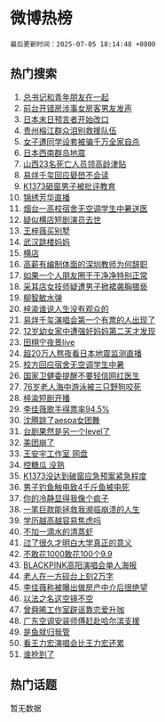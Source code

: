 # 微博热榜

`最后更新时间：2025-07-05 18:14:48 +0800`

## 热门搜索

1. [总书记和青年朋友在一起](https://m.weibo.cn/search?containerid=100103type%3D1%26t%3D10%26q%3D%23%E6%80%BB%E4%B9%A6%E8%AE%B0%E5%92%8C%E9%9D%92%E5%B9%B4%E6%9C%8B%E5%8F%8B%E5%9C%A8%E4%B8%80%E8%B5%B7%23&stream_entry_id=51&isnewpage=1&extparam=seat%3D1%26dgr%3D0%26cate%3D10103%26c_type%3D51%26pos%3D0%26filter_type%3Drealtimehot%26q%3D%2523%25E6%2580%25BB%25E4%25B9%25A6%25E8%25AE%25B0%25E5%2592%258C%25E9%259D%2592%25E5%25B9%25B4%25E6%259C%258B%25E5%258F%258B%25E5%259C%25A8%25E4%25B8%2580%25E8%25B5%25B7%2523%26stream_entry_id%3D51%26display_time%3D1751710487%26pre_seqid%3D17517104872930055012)
1. [前台开错房涉事女房客男友发声](https://m.weibo.cn/search?containerid=100103type%3D1%26t%3D10%26q%3D%23%E5%89%8D%E5%8F%B0%E5%BC%80%E9%94%99%E6%88%BF%E6%B6%89%E4%BA%8B%E5%A5%B3%E6%88%BF%E5%AE%A2%E7%94%B7%E5%8F%8B%E5%8F%91%E5%A3%B0%23&stream_entry_id=31&isnewpage=1&extparam=seat%3D1%26band_rank%3D1%26lcate%3D5001%26pos%3D0%26filter_type%3Drealtimehot%26c_type%3D31%26dgr%3D0%26cate%3D5001%26flag%3D2%26stream_entry_id%3D31%26realpos%3D1%26q%3D%2523%25E5%2589%258D%25E5%258F%25B0%25E5%25BC%2580%25E9%2594%2599%25E6%2588%25BF%25E6%25B6%2589%25E4%25BA%258B%25E5%25A5%25B3%25E6%2588%25BF%25E5%25AE%25A2%25E7%2594%25B7%25E5%258F%258B%25E5%258F%2591%25E5%25A3%25B0%2523%26display_time%3D1751710487%26pre_seqid%3D17517104872930055012)
1. [日本末日预言者开始改口](https://m.weibo.cn/search?containerid=100103type%3D1%26t%3D10%26q%3D%23%E6%97%A5%E6%9C%AC%E6%9C%AB%E6%97%A5%E9%A2%84%E8%A8%80%E8%80%85%E5%BC%80%E5%A7%8B%E6%94%B9%E5%8F%A3%23&stream_entry_id=31&isnewpage=1&extparam=seat%3D1%26band_rank%3D2%26lcate%3D5001%26pos%3D1%26filter_type%3Drealtimehot%26c_type%3D31%26dgr%3D0%26cate%3D5001%26flag%3D2%26stream_entry_id%3D31%26realpos%3D2%26q%3D%2523%25E6%2597%25A5%25E6%259C%25AC%25E6%259C%25AB%25E6%2597%25A5%25E9%25A2%2584%25E8%25A8%2580%25E8%2580%2585%25E5%25BC%2580%25E5%25A7%258B%25E6%2594%25B9%25E5%258F%25A3%2523%26display_time%3D1751710487%26pre_seqid%3D17517104872930055012)
1. [贵州榕江群众泪别救援队伍](https://m.weibo.cn/search?containerid=100103type%3D1%26t%3D10%26q%3D%23%E8%B4%B5%E5%B7%9E%E6%A6%95%E6%B1%9F%E7%BE%A4%E4%BC%97%E6%B3%AA%E5%88%AB%E6%95%91%E6%8F%B4%E9%98%9F%E4%BC%8D%23&stream_entry_id=31&isnewpage=1&extparam=seat%3D1%26band_rank%3D3%26lcate%3D5001%26pos%3D2%26filter_type%3Drealtimehot%26c_type%3D31%26dgr%3D0%26cate%3D5001%26flag%3D1%26stream_entry_id%3D31%26realpos%3D3%26q%3D%2523%25E8%25B4%25B5%25E5%25B7%259E%25E6%25A6%2595%25E6%25B1%259F%25E7%25BE%25A4%25E4%25BC%2597%25E6%25B3%25AA%25E5%2588%25AB%25E6%2595%2591%25E6%258F%25B4%25E9%2598%259F%25E4%25BC%258D%2523%26display_time%3D1751710487%26pre_seqid%3D17517104872930055012)
1. [女子遭同学设套被骗千万全家自杀](https://m.weibo.cn/search?containerid=100103type%3D1%26t%3D10%26q%3D%23%E5%A5%B3%E5%AD%90%E9%81%AD%E5%90%8C%E5%AD%A6%E8%AE%BE%E5%A5%97%E8%A2%AB%E9%AA%97%E5%8D%83%E4%B8%87%E5%85%A8%E5%AE%B6%E8%87%AA%E6%9D%80%23&stream_entry_id=31&isnewpage=1&extparam=seat%3D1%26band_rank%3D4%26lcate%3D5001%26pos%3D3%26filter_type%3Drealtimehot%26c_type%3D31%26dgr%3D0%26cate%3D5001%26flag%3D1%26stream_entry_id%3D31%26realpos%3D4%26q%3D%2523%25E5%25A5%25B3%25E5%25AD%2590%25E9%2581%25AD%25E5%2590%258C%25E5%25AD%25A6%25E8%25AE%25BE%25E5%25A5%2597%25E8%25A2%25AB%25E9%25AA%2597%25E5%258D%2583%25E4%25B8%2587%25E5%2585%25A8%25E5%25AE%25B6%25E8%2587%25AA%25E6%259D%2580%2523%26display_time%3D1751710487%26pre_seqid%3D17517104872930055012)
1. [日本西南群岛地震](https://m.weibo.cn/search?containerid=100103type%3D1%26t%3D10%26q%3D%23%E6%97%A5%E6%9C%AC%E8%A5%BF%E5%8D%97%E7%BE%A4%E5%B2%9B%E5%9C%B0%E9%9C%87%23&stream_entry_id=31&isnewpage=1&extparam=seat%3D1%26band_rank%3D5%26lcate%3D5001%26pos%3D4%26filter_type%3Drealtimehot%26c_type%3D31%26dgr%3D0%26cate%3D5001%26flag%3D1%26stream_entry_id%3D31%26realpos%3D5%26q%3D%2523%25E6%2597%25A5%25E6%259C%25AC%25E8%25A5%25BF%25E5%258D%2597%25E7%25BE%25A4%25E5%25B2%259B%25E5%259C%25B0%25E9%259C%2587%2523%26display_time%3D1751710487%26pre_seqid%3D17517104872930055012)
1. [山西23名死亡人员领高龄津贴](https://m.weibo.cn/search?containerid=100103type%3D1%26t%3D10%26q%3D%23%E5%B1%B1%E8%A5%BF23%E5%90%8D%E6%AD%BB%E4%BA%A1%E4%BA%BA%E5%91%98%E9%A2%86%E9%AB%98%E9%BE%84%E6%B4%A5%E8%B4%B4%23&stream_entry_id=31&isnewpage=1&extparam=seat%3D1%26band_rank%3D6%26lcate%3D5001%26pos%3D5%26filter_type%3Drealtimehot%26c_type%3D31%26dgr%3D0%26cate%3D5001%26flag%3D1%26stream_entry_id%3D31%26realpos%3D6%26q%3D%2523%25E5%25B1%25B1%25E8%25A5%25BF23%25E5%2590%258D%25E6%25AD%25BB%25E4%25BA%25A1%25E4%25BA%25BA%25E5%2591%2598%25E9%25A2%2586%25E9%25AB%2598%25E9%25BE%2584%25E6%25B4%25A5%25E8%25B4%25B4%2523%26display_time%3D1751710487%26pre_seqid%3D17517104872930055012)
1. [易烊千玺回应礐嶨不会读](https://m.weibo.cn/search?containerid=100103type%3D1%26t%3D10%26q%3D%23%E6%98%93%E7%83%8A%E5%8D%83%E7%8E%BA%E5%9B%9E%E5%BA%94%E7%A4%90%E5%B6%A8%E4%B8%8D%E4%BC%9A%E8%AF%BB%23&stream_entry_id=31&isnewpage=1&extparam=seat%3D1%26band_rank%3D7%26lcate%3D5001%26pos%3D6%26filter_type%3Drealtimehot%26c_type%3D31%26dgr%3D0%26cate%3D5001%26flag%3D16%26stream_entry_id%3D31%26realpos%3D7%26q%3D%2523%25E6%2598%2593%25E7%2583%258A%25E5%258D%2583%25E7%258E%25BA%25E5%259B%259E%25E5%25BA%2594%25E7%25A4%2590%25E5%25B6%25A8%25E4%25B8%258D%25E4%25BC%259A%25E8%25AF%25BB%2523%26display_time%3D1751710487%26pre_seqid%3D17517104872930055012)
1. [K1373砸窗男子被批评教育](https://m.weibo.cn/search?containerid=100103type%3D1%26t%3D10%26q%3D%23K1373%E7%A0%B8%E7%AA%97%E7%94%B7%E5%AD%90%E8%A2%AB%E6%89%B9%E8%AF%84%E6%95%99%E8%82%B2%23&stream_entry_id=31&isnewpage=1&extparam=seat%3D1%26band_rank%3D8%26lcate%3D5001%26pos%3D7%26filter_type%3Drealtimehot%26c_type%3D31%26dgr%3D0%26cate%3D5001%26flag%3D0%26stream_entry_id%3D31%26realpos%3D8%26q%3D%2523K1373%25E7%25A0%25B8%25E7%25AA%2597%25E7%2594%25B7%25E5%25AD%2590%25E8%25A2%25AB%25E6%2589%25B9%25E8%25AF%2584%25E6%2595%2599%25E8%2582%25B2%2523%26display_time%3D1751710487%26pre_seqid%3D17517104872930055012)
1. [锦绣芳华直播](https://m.weibo.cn/search?containerid=100103type%3D1%26t%3D10%26q%3D%E9%94%A6%E7%BB%A3%E8%8A%B3%E5%8D%8E%E7%9B%B4%E6%92%AD&stream_entry_id=31&isnewpage=1&extparam=seat%3D1%26band_rank%3D9%26lcate%3D5001%26pos%3D8%26filter_type%3Drealtimehot%26c_type%3D31%26dgr%3D0%26cate%3D5001%26flag%3D1%26stream_entry_id%3D31%26realpos%3D9%26q%3D%25E9%2594%25A6%25E7%25BB%25A3%25E8%258A%25B3%25E5%258D%258E%25E7%259B%25B4%25E6%2592%25AD%26display_time%3D1751710487%26pre_seqid%3D17517104872930055012)
1. [烟台一高校宿舍无空调学生中暑送医](https://m.weibo.cn/search?containerid=100103type%3D1%26t%3D10%26q%3D%23%E7%83%9F%E5%8F%B0%E4%B8%80%E9%AB%98%E6%A0%A1%E5%AE%BF%E8%88%8D%E6%97%A0%E7%A9%BA%E8%B0%83%E5%AD%A6%E7%94%9F%E4%B8%AD%E6%9A%91%E9%80%81%E5%8C%BB%23&stream_entry_id=31&isnewpage=1&extparam=seat%3D1%26band_rank%3D10%26lcate%3D5001%26pos%3D9%26filter_type%3Drealtimehot%26c_type%3D31%26dgr%3D0%26cate%3D5001%26flag%3D1%26stream_entry_id%3D31%26realpos%3D10%26q%3D%2523%25E7%2583%259F%25E5%258F%25B0%25E4%25B8%2580%25E9%25AB%2598%25E6%25A0%25A1%25E5%25AE%25BF%25E8%2588%258D%25E6%2597%25A0%25E7%25A9%25BA%25E8%25B0%2583%25E5%25AD%25A6%25E7%2594%259F%25E4%25B8%25AD%25E6%259A%2591%25E9%2580%2581%25E5%258C%25BB%2523%26display_time%3D1751710487%26pre_seqid%3D17517104872930055012)
1. [疑似横店短剧演员去世](https://m.weibo.cn/search?containerid=100103type%3D1%26t%3D10%26q%3D%23%E7%96%91%E4%BC%BC%E6%A8%AA%E5%BA%97%E7%9F%AD%E5%89%A7%E6%BC%94%E5%91%98%E5%8E%BB%E4%B8%96%23&stream_entry_id=31&isnewpage=1&extparam=seat%3D1%26band_rank%3D11%26lcate%3D5001%26pos%3D10%26filter_type%3Drealtimehot%26c_type%3D31%26dgr%3D0%26cate%3D5001%26flag%3D1%26stream_entry_id%3D31%26realpos%3D11%26q%3D%2523%25E7%2596%2591%25E4%25BC%25BC%25E6%25A8%25AA%25E5%25BA%2597%25E7%259F%25AD%25E5%2589%25A7%25E6%25BC%2594%25E5%2591%2598%25E5%258E%25BB%25E4%25B8%2596%2523%26display_time%3D1751710487%26pre_seqid%3D17517104872930055012)
1. [王梓薇买别墅](https://m.weibo.cn/search?containerid=100103type%3D1%26t%3D10%26q%3D%E7%8E%8B%E6%A2%93%E8%96%87%E4%B9%B0%E5%88%AB%E5%A2%85&stream_entry_id=31&isnewpage=1&extparam=seat%3D1%26band_rank%3D12%26lcate%3D5001%26pos%3D11%26filter_type%3Drealtimehot%26c_type%3D31%26dgr%3D0%26cate%3D5001%26flag%3D2%26stream_entry_id%3D31%26realpos%3D12%26q%3D%25E7%258E%258B%25E6%25A2%2593%25E8%2596%2587%25E4%25B9%25B0%25E5%2588%25AB%25E5%25A2%2585%26display_time%3D1751710487%26pre_seqid%3D17517104872930055012)
1. [武汉跳楼妈妈](https://m.weibo.cn/search?containerid=100103type%3D1%26t%3D10%26q%3D%E6%AD%A6%E6%B1%89%E8%B7%B3%E6%A5%BC%E5%A6%88%E5%A6%88&stream_entry_id=31&isnewpage=1&extparam=seat%3D1%26band_rank%3D13%26lcate%3D5001%26pos%3D12%26filter_type%3Drealtimehot%26c_type%3D31%26dgr%3D0%26cate%3D5001%26flag%3D2%26stream_entry_id%3D31%26realpos%3D13%26q%3D%25E6%25AD%25A6%25E6%25B1%2589%25E8%25B7%25B3%25E6%25A5%25BC%25E5%25A6%2588%25E5%25A6%2588%26display_time%3D1751710487%26pre_seqid%3D17517104872930055012)
1. [横店](https://m.weibo.cn/search?containerid=100103type%3D1%26t%3D10%26q%3D%E6%A8%AA%E5%BA%97&stream_entry_id=31&isnewpage=1&extparam=seat%3D1%26band_rank%3D14%26lcate%3D5001%26pos%3D13%26filter_type%3Drealtimehot%26c_type%3D31%26dgr%3D0%26cate%3D5001%26flag%3D1%26stream_entry_id%3D31%26realpos%3D14%26q%3D%25E6%25A8%25AA%25E5%25BA%2597%26display_time%3D1751710487%26pre_seqid%3D17517104872930055012)
1. [高薪有编制体面的深圳教师为何辞职](https://m.weibo.cn/search?containerid=100103type%3D1%26t%3D10%26q%3D%23%E9%AB%98%E8%96%AA%E6%9C%89%E7%BC%96%E5%88%B6%E4%BD%93%E9%9D%A2%E7%9A%84%E6%B7%B1%E5%9C%B3%E6%95%99%E5%B8%88%E4%B8%BA%E4%BD%95%E8%BE%9E%E8%81%8C%23&stream_entry_id=31&isnewpage=1&extparam=seat%3D1%26band_rank%3D15%26lcate%3D5001%26pos%3D14%26filter_type%3Drealtimehot%26c_type%3D31%26dgr%3D0%26cate%3D5001%26flag%3D0%26stream_entry_id%3D31%26realpos%3D15%26q%3D%2523%25E9%25AB%2598%25E8%2596%25AA%25E6%259C%2589%25E7%25BC%2596%25E5%2588%25B6%25E4%25BD%2593%25E9%259D%25A2%25E7%259A%2584%25E6%25B7%25B1%25E5%259C%25B3%25E6%2595%2599%25E5%25B8%2588%25E4%25B8%25BA%25E4%25BD%2595%25E8%25BE%259E%25E8%2581%258C%2523%26display_time%3D1751710487%26pre_seqid%3D17517104872930055012)
1. [如果一个人朋友圈干干净净特别正常](https://m.weibo.cn/search?containerid=100103type%3D1%26t%3D10%26q%3D%E5%A6%82%E6%9E%9C%E4%B8%80%E4%B8%AA%E4%BA%BA%E6%9C%8B%E5%8F%8B%E5%9C%88%E5%B9%B2%E5%B9%B2%E5%87%80%E5%87%80%E7%89%B9%E5%88%AB%E6%AD%A3%E5%B8%B8&stream_entry_id=31&isnewpage=1&extparam=seat%3D1%26band_rank%3D16%26lcate%3D5001%26pos%3D15%26filter_type%3Drealtimehot%26c_type%3D31%26dgr%3D0%26cate%3D5001%26flag%3D1%26stream_entry_id%3D31%26realpos%3D16%26q%3D%25E5%25A6%2582%25E6%259E%259C%25E4%25B8%2580%25E4%25B8%25AA%25E4%25BA%25BA%25E6%259C%258B%25E5%258F%258B%25E5%259C%2588%25E5%25B9%25B2%25E5%25B9%25B2%25E5%2587%2580%25E5%2587%2580%25E7%2589%25B9%25E5%2588%25AB%25E6%25AD%25A3%25E5%25B8%25B8%26display_time%3D1751710487%26pre_seqid%3D17517104872930055012)
1. [采耳店女技师疑遭男子掀裙袭胸猥亵](https://m.weibo.cn/search?containerid=100103type%3D1%26t%3D10%26q%3D%23%E9%87%87%E8%80%B3%E5%BA%97%E5%A5%B3%E6%8A%80%E5%B8%88%E7%96%91%E9%81%AD%E7%94%B7%E5%AD%90%E6%8E%80%E8%A3%99%E8%A2%AD%E8%83%B8%E7%8C%A5%E4%BA%B5%23&stream_entry_id=31&isnewpage=1&extparam=seat%3D1%26band_rank%3D17%26lcate%3D5001%26pos%3D16%26filter_type%3Drealtimehot%26c_type%3D31%26dgr%3D0%26cate%3D5001%26flag%3D1%26stream_entry_id%3D31%26realpos%3D17%26q%3D%2523%25E9%2587%2587%25E8%2580%25B3%25E5%25BA%2597%25E5%25A5%25B3%25E6%258A%2580%25E5%25B8%2588%25E7%2596%2591%25E9%2581%25AD%25E7%2594%25B7%25E5%25AD%2590%25E6%258E%2580%25E8%25A3%2599%25E8%25A2%25AD%25E8%2583%25B8%25E7%258C%25A5%25E4%25BA%25B5%2523%26display_time%3D1751710487%26pre_seqid%3D17517104872930055012)
1. [柳智敏水弹](https://m.weibo.cn/search?containerid=100103type%3D1%26t%3D10%26q%3D%E6%9F%B3%E6%99%BA%E6%95%8F%E6%B0%B4%E5%BC%B9&stream_entry_id=31&isnewpage=1&extparam=seat%3D1%26band_rank%3D18%26lcate%3D5001%26pos%3D17%26filter_type%3Drealtimehot%26c_type%3D31%26dgr%3D0%26cate%3D5001%26flag%3D1%26stream_entry_id%3D31%26realpos%3D18%26q%3D%25E6%259F%25B3%25E6%2599%25BA%25E6%2595%258F%25E6%25B0%25B4%25E5%25BC%25B9%26display_time%3D1751710487%26pre_seqid%3D17517104872930055012)
1. [梓渝谁说人生没有观众的](https://m.weibo.cn/search?containerid=100103type%3D1%26t%3D10%26q%3D%E6%A2%93%E6%B8%9D%E8%B0%81%E8%AF%B4%E4%BA%BA%E7%94%9F%E6%B2%A1%E6%9C%89%E8%A7%82%E4%BC%97%E7%9A%84&stream_entry_id=31&isnewpage=1&extparam=seat%3D1%26band_rank%3D19%26lcate%3D5001%26pos%3D18%26filter_type%3Drealtimehot%26c_type%3D31%26dgr%3D0%26cate%3D5001%26flag%3D0%26stream_entry_id%3D31%26realpos%3D19%26q%3D%25E6%25A2%2593%25E6%25B8%259D%25E8%25B0%2581%25E8%25AF%25B4%25E4%25BA%25BA%25E7%2594%259F%25E6%25B2%25A1%25E6%259C%2589%25E8%25A7%2582%25E4%25BC%2597%25E7%259A%2584%26display_time%3D1751710487%26pre_seqid%3D17517104872930055012)
1. [易烊千玺演唱会第一个有票的人出现了](https://m.weibo.cn/search?containerid=100103type%3D1%26t%3D10%26q%3D%23%E6%98%93%E7%83%8A%E5%8D%83%E7%8E%BA%E6%BC%94%E5%94%B1%E4%BC%9A%E7%AC%AC%E4%B8%80%E4%B8%AA%E6%9C%89%E7%A5%A8%E7%9A%84%E4%BA%BA%E5%87%BA%E7%8E%B0%E4%BA%86%23&stream_entry_id=31&isnewpage=1&extparam=seat%3D1%26band_rank%3D20%26lcate%3D5001%26pos%3D19%26filter_type%3Drealtimehot%26c_type%3D31%26dgr%3D0%26cate%3D5001%26flag%3D0%26stream_entry_id%3D31%26realpos%3D20%26q%3D%2523%25E6%2598%2593%25E7%2583%258A%25E5%258D%2583%25E7%258E%25BA%25E6%25BC%2594%25E5%2594%25B1%25E4%25BC%259A%25E7%25AC%25AC%25E4%25B8%2580%25E4%25B8%25AA%25E6%259C%2589%25E7%25A5%25A8%25E7%259A%2584%25E4%25BA%25BA%25E5%2587%25BA%25E7%258E%25B0%25E4%25BA%2586%2523%26display_time%3D1751710487%26pre_seqid%3D17517104872930055012)
1. [12岁幼女家中遭强奸妈妈第二天才发现](https://m.weibo.cn/search?containerid=100103type%3D1%26t%3D10%26q%3D%2312%E5%B2%81%E5%B9%BC%E5%A5%B3%E5%AE%B6%E4%B8%AD%E9%81%AD%E5%BC%BA%E5%A5%B8%E5%A6%88%E5%A6%88%E7%AC%AC%E4%BA%8C%E5%A4%A9%E6%89%8D%E5%8F%91%E7%8E%B0%23&stream_entry_id=31&isnewpage=1&extparam=seat%3D1%26band_rank%3D21%26lcate%3D5001%26pos%3D20%26filter_type%3Drealtimehot%26c_type%3D31%26dgr%3D0%26cate%3D5001%26flag%3D2%26stream_entry_id%3D31%26realpos%3D21%26q%3D%252312%25E5%25B2%2581%25E5%25B9%25BC%25E5%25A5%25B3%25E5%25AE%25B6%25E4%25B8%25AD%25E9%2581%25AD%25E5%25BC%25BA%25E5%25A5%25B8%25E5%25A6%2588%25E5%25A6%2588%25E7%25AC%25AC%25E4%25BA%258C%25E5%25A4%25A9%25E6%2589%258D%25E5%258F%2591%25E7%258E%25B0%2523%26display_time%3D1751710487%26pre_seqid%3D17517104872930055012)
1. [田栩宁夜景live](https://m.weibo.cn/search?containerid=100103type%3D1%26t%3D10%26q%3D%23%E7%94%B0%E6%A0%A9%E5%AE%81%E5%A4%9C%E6%99%AFlive%23&stream_entry_id=31&isnewpage=1&extparam=seat%3D1%26band_rank%3D22%26lcate%3D5001%26pos%3D21%26filter_type%3Drealtimehot%26c_type%3D31%26dgr%3D0%26cate%3D5001%26flag%3D1%26stream_entry_id%3D31%26realpos%3D22%26q%3D%2523%25E7%2594%25B0%25E6%25A0%25A9%25E5%25AE%2581%25E5%25A4%259C%25E6%2599%25AFlive%2523%26display_time%3D1751710487%26pre_seqid%3D17517104872930055012)
1. [超20万人熬夜看日本地震监测直播](https://m.weibo.cn/search?containerid=100103type%3D1%26t%3D10%26q%3D%23%E8%B6%8520%E4%B8%87%E4%BA%BA%E7%86%AC%E5%A4%9C%E7%9C%8B%E6%97%A5%E6%9C%AC%E5%9C%B0%E9%9C%87%E7%9B%91%E6%B5%8B%E7%9B%B4%E6%92%AD%23&stream_entry_id=31&isnewpage=1&extparam=seat%3D1%26band_rank%3D23%26lcate%3D5001%26pos%3D22%26filter_type%3Drealtimehot%26c_type%3D31%26dgr%3D0%26cate%3D5001%26flag%3D0%26stream_entry_id%3D31%26realpos%3D23%26q%3D%2523%25E8%25B6%258520%25E4%25B8%2587%25E4%25BA%25BA%25E7%2586%25AC%25E5%25A4%259C%25E7%259C%258B%25E6%2597%25A5%25E6%259C%25AC%25E5%259C%25B0%25E9%259C%2587%25E7%259B%2591%25E6%25B5%258B%25E7%259B%25B4%25E6%2592%25AD%2523%26display_time%3D1751710487%26pre_seqid%3D17517104872930055012)
1. [校方回应宿舍无空调学生中暑](https://m.weibo.cn/search?containerid=100103type%3D1%26t%3D10%26q%3D%23%E6%A0%A1%E6%96%B9%E5%9B%9E%E5%BA%94%E5%AE%BF%E8%88%8D%E6%97%A0%E7%A9%BA%E8%B0%83%E5%AD%A6%E7%94%9F%E4%B8%AD%E6%9A%91%23&stream_entry_id=31&isnewpage=1&extparam=seat%3D1%26band_rank%3D24%26lcate%3D5001%26pos%3D23%26filter_type%3Drealtimehot%26c_type%3D31%26dgr%3D0%26cate%3D5001%26flag%3D1%26stream_entry_id%3D31%26realpos%3D24%26q%3D%2523%25E6%25A0%25A1%25E6%2596%25B9%25E5%259B%259E%25E5%25BA%2594%25E5%25AE%25BF%25E8%2588%258D%25E6%2597%25A0%25E7%25A9%25BA%25E8%25B0%2583%25E5%25AD%25A6%25E7%2594%259F%25E4%25B8%25AD%25E6%259A%2591%2523%26display_time%3D1751710487%26pre_seqid%3D17517104872930055012)
1. [国家卫健委提醒不要轻信网红医生](https://m.weibo.cn/search?containerid=100103type%3D1%26t%3D10%26q%3D%23%E5%9B%BD%E5%AE%B6%E5%8D%AB%E5%81%A5%E5%A7%94%E6%8F%90%E9%86%92%E4%B8%8D%E8%A6%81%E8%BD%BB%E4%BF%A1%E7%BD%91%E7%BA%A2%E5%8C%BB%E7%94%9F%23&stream_entry_id=31&isnewpage=1&extparam=seat%3D1%26band_rank%3D25%26lcate%3D5001%26pos%3D24%26filter_type%3Drealtimehot%26c_type%3D31%26dgr%3D0%26cate%3D5001%26flag%3D0%26stream_entry_id%3D31%26realpos%3D25%26q%3D%2523%25E5%259B%25BD%25E5%25AE%25B6%25E5%258D%25AB%25E5%2581%25A5%25E5%25A7%2594%25E6%258F%2590%25E9%2586%2592%25E4%25B8%258D%25E8%25A6%2581%25E8%25BD%25BB%25E4%25BF%25A1%25E7%25BD%2591%25E7%25BA%25A2%25E5%258C%25BB%25E7%2594%259F%2523%26display_time%3D1751710487%26pre_seqid%3D17517104872930055012)
1. [76岁老人海中游泳被三只野狗咬死](https://m.weibo.cn/search?containerid=100103type%3D1%26t%3D10%26q%3D%2376%E5%B2%81%E8%80%81%E4%BA%BA%E6%B5%B7%E4%B8%AD%E6%B8%B8%E6%B3%B3%E8%A2%AB%E4%B8%89%E5%8F%AA%E9%87%8E%E7%8B%97%E5%92%AC%E6%AD%BB%23&stream_entry_id=31&isnewpage=1&extparam=seat%3D1%26band_rank%3D26%26lcate%3D5001%26pos%3D25%26filter_type%3Drealtimehot%26c_type%3D31%26dgr%3D0%26cate%3D5001%26flag%3D0%26stream_entry_id%3D31%26realpos%3D26%26q%3D%252376%25E5%25B2%2581%25E8%2580%2581%25E4%25BA%25BA%25E6%25B5%25B7%25E4%25B8%25AD%25E6%25B8%25B8%25E6%25B3%25B3%25E8%25A2%25AB%25E4%25B8%2589%25E5%258F%25AA%25E9%2587%258E%25E7%258B%2597%25E5%2592%25AC%25E6%25AD%25BB%2523%26display_time%3D1751710487%26pre_seqid%3D17517104872930055012)
1. [梓渝短剧开播](https://m.weibo.cn/search?containerid=100103type%3D1%26t%3D10%26q%3D%23%E6%A2%93%E6%B8%9D%E7%9F%AD%E5%89%A7%E5%BC%80%E6%92%AD%23&stream_entry_id=31&isnewpage=1&extparam=seat%3D1%26band_rank%3D27%26lcate%3D5001%26pos%3D26%26filter_type%3Drealtimehot%26c_type%3D31%26dgr%3D0%26cate%3D5001%26flag%3D1%26stream_entry_id%3D31%26realpos%3D27%26q%3D%2523%25E6%25A2%2593%25E6%25B8%259D%25E7%259F%25AD%25E5%2589%25A7%25E5%25BC%2580%25E6%2592%25AD%2523%26display_time%3D1751710487%26pre_seqid%3D17517104872930055012)
1. [李佳薇歌手得票率94.5%](https://m.weibo.cn/search?containerid=100103type%3D1%26t%3D10%26q%3D%23%E6%9D%8E%E4%BD%B3%E8%96%87%E6%AD%8C%E6%89%8B%E5%BE%97%E7%A5%A8%E7%8E%8794.5%25%23&stream_entry_id=31&isnewpage=1&extparam=seat%3D1%26band_rank%3D28%26lcate%3D5001%26pos%3D27%26filter_type%3Drealtimehot%26c_type%3D31%26dgr%3D0%26cate%3D5001%26flag%3D0%26stream_entry_id%3D31%26realpos%3D28%26q%3D%2523%25E6%259D%258E%25E4%25BD%25B3%25E8%2596%2587%25E6%25AD%258C%25E6%2589%258B%25E5%25BE%2597%25E7%25A5%25A8%25E7%258E%258794.5%2525%2523%26display_time%3D1751710487%26pre_seqid%3D17517104872930055012)
1. [沈腾跳了aespa女团舞](https://m.weibo.cn/search?containerid=100103type%3D1%26t%3D10%26q%3D%E6%B2%88%E8%85%BE%E8%B7%B3%E4%BA%86aespa%E5%A5%B3%E5%9B%A2%E8%88%9E&stream_entry_id=31&isnewpage=1&extparam=seat%3D1%26band_rank%3D29%26lcate%3D5001%26pos%3D28%26filter_type%3Drealtimehot%26c_type%3D31%26dgr%3D0%26cate%3D5001%26flag%3D1%26stream_entry_id%3D31%26realpos%3D29%26q%3D%25E6%25B2%2588%25E8%2585%25BE%25E8%25B7%25B3%25E4%25BA%2586aespa%25E5%25A5%25B3%25E5%259B%25A2%25E8%2588%259E%26display_time%3D1751710487%26pre_seqid%3D17517104872930055012)
1. [台剧果然是另一个level了](https://m.weibo.cn/search?containerid=100103type%3D1%26t%3D10%26q%3D%E5%8F%B0%E5%89%A7%E6%9E%9C%E7%84%B6%E6%98%AF%E5%8F%A6%E4%B8%80%E4%B8%AAlevel%E4%BA%86&stream_entry_id=31&isnewpage=1&extparam=seat%3D1%26band_rank%3D30%26lcate%3D5001%26pos%3D29%26filter_type%3Drealtimehot%26c_type%3D31%26dgr%3D0%26cate%3D5001%26flag%3D0%26stream_entry_id%3D31%26realpos%3D30%26q%3D%25E5%258F%25B0%25E5%2589%25A7%25E6%259E%259C%25E7%2584%25B6%25E6%2598%25AF%25E5%258F%25A6%25E4%25B8%2580%25E4%25B8%25AAlevel%25E4%25BA%2586%26display_time%3D1751710487%26pre_seqid%3D17517104872930055012)
1. [美团崩了](https://m.weibo.cn/search?containerid=100103type%3D1%26t%3D10%26q%3D%E7%BE%8E%E5%9B%A2%E5%B4%A9%E4%BA%86&stream_entry_id=31&isnewpage=1&extparam=seat%3D1%26band_rank%3D31%26lcate%3D5001%26pos%3D30%26filter_type%3Drealtimehot%26c_type%3D31%26dgr%3D0%26cate%3D5001%26flag%3D1%26stream_entry_id%3D31%26realpos%3D31%26q%3D%25E7%25BE%258E%25E5%259B%25A2%25E5%25B4%25A9%25E4%25BA%2586%26display_time%3D1751710487%26pre_seqid%3D17517104872930055012)
1. [王安宇工作室 网盘](https://m.weibo.cn/search?containerid=100103type%3D1%26t%3D10%26q%3D%E7%8E%8B%E5%AE%89%E5%AE%87%E5%B7%A5%E4%BD%9C%E5%AE%A4+%E7%BD%91%E7%9B%98&stream_entry_id=31&isnewpage=1&extparam=seat%3D1%26band_rank%3D32%26lcate%3D5001%26pos%3D31%26filter_type%3Drealtimehot%26c_type%3D31%26dgr%3D0%26cate%3D5001%26flag%3D0%26stream_entry_id%3D31%26realpos%3D32%26q%3D%25E7%258E%258B%25E5%25AE%2589%25E5%25AE%2587%25E5%25B7%25A5%25E4%25BD%259C%25E5%25AE%25A4%2520%25E7%25BD%2591%25E7%259B%2598%26display_time%3D1751710487%26pre_seqid%3D17517104872930055012)
1. [控糖瓜 没熟](https://m.weibo.cn/search?containerid=100103type%3D1%26t%3D10%26q%3D%E6%8E%A7%E7%B3%96%E7%93%9C+%E6%B2%A1%E7%86%9F&stream_entry_id=31&isnewpage=1&extparam=seat%3D1%26band_rank%3D33%26lcate%3D5001%26pos%3D32%26filter_type%3Drealtimehot%26c_type%3D31%26dgr%3D0%26cate%3D5001%26flag%3D1%26stream_entry_id%3D31%26realpos%3D33%26q%3D%25E6%258E%25A7%25E7%25B3%2596%25E7%2593%259C%2520%25E6%25B2%25A1%25E7%2586%259F%26display_time%3D1751710487%26pre_seqid%3D17517104872930055012)
1. [K1373没达到破窗应急预案紧急程度](https://m.weibo.cn/search?containerid=100103type%3D1%26t%3D10%26q%3D%23K1373%E6%B2%A1%E8%BE%BE%E5%88%B0%E7%A0%B4%E7%AA%97%E5%BA%94%E6%80%A5%E9%A2%84%E6%A1%88%E7%B4%A7%E6%80%A5%E7%A8%8B%E5%BA%A6%23&stream_entry_id=31&isnewpage=1&extparam=seat%3D1%26band_rank%3D34%26lcate%3D5001%26pos%3D33%26filter_type%3Drealtimehot%26c_type%3D31%26dgr%3D0%26cate%3D5001%26flag%3D0%26stream_entry_id%3D31%26realpos%3D34%26q%3D%2523K1373%25E6%25B2%25A1%25E8%25BE%25BE%25E5%2588%25B0%25E7%25A0%25B4%25E7%25AA%2597%25E5%25BA%2594%25E6%2580%25A5%25E9%25A2%2584%25E6%25A1%2588%25E7%25B4%25A7%25E6%2580%25A5%25E7%25A8%258B%25E5%25BA%25A6%2523%26display_time%3D1751710487%26pre_seqid%3D17517104872930055012)
1. [男子钓鱼触电致4千斤鱼被电死](https://m.weibo.cn/search?containerid=100103type%3D1%26t%3D10%26q%3D%23%E7%94%B7%E5%AD%90%E9%92%93%E9%B1%BC%E8%A7%A6%E7%94%B5%E8%87%B44%E5%8D%83%E6%96%A4%E9%B1%BC%E8%A2%AB%E7%94%B5%E6%AD%BB%23&stream_entry_id=31&isnewpage=1&extparam=seat%3D1%26band_rank%3D35%26lcate%3D5001%26pos%3D34%26filter_type%3Drealtimehot%26c_type%3D31%26dgr%3D0%26cate%3D5001%26flag%3D0%26stream_entry_id%3D31%26realpos%3D35%26q%3D%2523%25E7%2594%25B7%25E5%25AD%2590%25E9%2592%2593%25E9%25B1%25BC%25E8%25A7%25A6%25E7%2594%25B5%25E8%2587%25B44%25E5%258D%2583%25E6%2596%25A4%25E9%25B1%25BC%25E8%25A2%25AB%25E7%2594%25B5%25E6%25AD%25BB%2523%26display_time%3D1751710487%26pre_seqid%3D17517104872930055012)
1. [你的冷静显得我像个疯子](https://m.weibo.cn/search?containerid=100103type%3D1%26t%3D10%26q%3D%E4%BD%A0%E7%9A%84%E5%86%B7%E9%9D%99%E6%98%BE%E5%BE%97%E6%88%91%E5%83%8F%E4%B8%AA%E7%96%AF%E5%AD%90&stream_entry_id=31&isnewpage=1&extparam=seat%3D1%26band_rank%3D36%26lcate%3D5001%26pos%3D35%26filter_type%3Drealtimehot%26c_type%3D31%26dgr%3D0%26cate%3D5001%26flag%3D1%26stream_entry_id%3D31%26realpos%3D36%26q%3D%25E4%25BD%25A0%25E7%259A%2584%25E5%2586%25B7%25E9%259D%2599%25E6%2598%25BE%25E5%25BE%2597%25E6%2588%2591%25E5%2583%258F%25E4%25B8%25AA%25E7%2596%25AF%25E5%25AD%2590%26display_time%3D1751710487%26pre_seqid%3D17517104872930055012)
1. [一笔巨款能拯救我濒临崩溃的人生](https://m.weibo.cn/search?containerid=100103type%3D1%26t%3D10%26q%3D%23%E4%B8%80%E7%AC%94%E5%B7%A8%E6%AC%BE%E8%83%BD%E6%8B%AF%E6%95%91%E6%88%91%E6%BF%92%E4%B8%B4%E5%B4%A9%E6%BA%83%E7%9A%84%E4%BA%BA%E7%94%9F%23&stream_entry_id=31&isnewpage=1&extparam=seat%3D1%26band_rank%3D37%26lcate%3D5001%26pos%3D36%26filter_type%3Drealtimehot%26c_type%3D31%26dgr%3D0%26cate%3D5001%26flag%3D1%26stream_entry_id%3D31%26realpos%3D37%26q%3D%2523%25E4%25B8%2580%25E7%25AC%2594%25E5%25B7%25A8%25E6%25AC%25BE%25E8%2583%25BD%25E6%258B%25AF%25E6%2595%2591%25E6%2588%2591%25E6%25BF%2592%25E4%25B8%25B4%25E5%25B4%25A9%25E6%25BA%2583%25E7%259A%2584%25E4%25BA%25BA%25E7%2594%259F%2523%26display_time%3D1751710487%26pre_seqid%3D17517104872930055012)
1. [学历越高越容易焦虑吗](https://m.weibo.cn/search?containerid=100103type%3D1%26t%3D10%26q%3D%E5%AD%A6%E5%8E%86%E8%B6%8A%E9%AB%98%E8%B6%8A%E5%AE%B9%E6%98%93%E7%84%A6%E8%99%91%E5%90%97&stream_entry_id=31&isnewpage=1&extparam=seat%3D1%26band_rank%3D38%26lcate%3D5001%26pos%3D37%26filter_type%3Drealtimehot%26c_type%3D31%26dgr%3D0%26cate%3D5001%26flag%3D0%26stream_entry_id%3D31%26realpos%3D38%26q%3D%25E5%25AD%25A6%25E5%258E%2586%25E8%25B6%258A%25E9%25AB%2598%25E8%25B6%258A%25E5%25AE%25B9%25E6%2598%2593%25E7%2584%25A6%25E8%2599%2591%25E5%2590%2597%26display_time%3D1751710487%26pre_seqid%3D17517104872930055012)
1. [不加一滴水的清蒸虾](https://m.weibo.cn/search?containerid=100103type%3D1%26t%3D10%26q%3D%E4%B8%8D%E5%8A%A0%E4%B8%80%E6%BB%B4%E6%B0%B4%E7%9A%84%E6%B8%85%E8%92%B8%E8%99%BE&stream_entry_id=31&isnewpage=1&extparam=seat%3D1%26band_rank%3D39%26lcate%3D5001%26pos%3D38%26filter_type%3Drealtimehot%26c_type%3D31%26dgr%3D0%26cate%3D5001%26flag%3D1%26stream_entry_id%3D31%26realpos%3D39%26q%3D%25E4%25B8%258D%25E5%258A%25A0%25E4%25B8%2580%25E6%25BB%25B4%25E6%25B0%25B4%25E7%259A%2584%25E6%25B8%2585%25E8%2592%25B8%25E8%2599%25BE%26display_time%3D1751710487%26pre_seqid%3D17517104872930055012)
1. [过了很久才明白大学真正的意义](https://m.weibo.cn/search?containerid=100103type%3D1%26t%3D10%26q%3D%E8%BF%87%E4%BA%86%E5%BE%88%E4%B9%85%E6%89%8D%E6%98%8E%E7%99%BD%E5%A4%A7%E5%AD%A6%E7%9C%9F%E6%AD%A3%E7%9A%84%E6%84%8F%E4%B9%89&stream_entry_id=31&isnewpage=1&extparam=seat%3D1%26band_rank%3D40%26lcate%3D5001%26pos%3D39%26filter_type%3Drealtimehot%26c_type%3D31%26dgr%3D0%26cate%3D5001%26flag%3D1%26stream_entry_id%3D31%26realpos%3D40%26q%3D%25E8%25BF%2587%25E4%25BA%2586%25E5%25BE%2588%25E4%25B9%2585%25E6%2589%258D%25E6%2598%258E%25E7%2599%25BD%25E5%25A4%25A7%25E5%25AD%25A6%25E7%259C%259F%25E6%25AD%25A3%25E7%259A%2584%25E6%2584%258F%25E4%25B9%2589%26display_time%3D1751710487%26pre_seqid%3D17517104872930055012)
1. [不敢花1000敢花100个9.9](https://m.weibo.cn/search?containerid=100103type%3D1%26t%3D10%26q%3D%E4%B8%8D%E6%95%A2%E8%8A%B11000%E6%95%A2%E8%8A%B1100%E4%B8%AA9.9&stream_entry_id=31&isnewpage=1&extparam=seat%3D1%26band_rank%3D41%26lcate%3D5001%26pos%3D40%26filter_type%3Drealtimehot%26c_type%3D31%26dgr%3D0%26cate%3D5001%26flag%3D1%26stream_entry_id%3D31%26realpos%3D41%26q%3D%25E4%25B8%258D%25E6%2595%25A2%25E8%258A%25B11000%25E6%2595%25A2%25E8%258A%25B1100%25E4%25B8%25AA9.9%26display_time%3D1751710487%26pre_seqid%3D17517104872930055012)
1. [BLACKPINK高阳演唱会单人海报](https://m.weibo.cn/search?containerid=100103type%3D1%26t%3D10%26q%3D%23BLACKPINK%E9%AB%98%E9%98%B3%E6%BC%94%E5%94%B1%E4%BC%9A%E5%8D%95%E4%BA%BA%E6%B5%B7%E6%8A%A5%23&stream_entry_id=31&isnewpage=1&extparam=seat%3D1%26band_rank%3D42%26lcate%3D5001%26pos%3D41%26filter_type%3Drealtimehot%26c_type%3D31%26dgr%3D0%26cate%3D5001%26flag%3D0%26stream_entry_id%3D31%26realpos%3D42%26q%3D%2523BLACKPINK%25E9%25AB%2598%25E9%2598%25B3%25E6%25BC%2594%25E5%2594%25B1%25E4%25BC%259A%25E5%258D%2595%25E4%25BA%25BA%25E6%25B5%25B7%25E6%258A%25A5%2523%26display_time%3D1751710487%26pre_seqid%3D17517104872930055012)
1. [老人在一方砚台上刻2万字](https://m.weibo.cn/search?containerid=100103type%3D1%26t%3D10%26q%3D%23%E8%80%81%E4%BA%BA%E5%9C%A8%E4%B8%80%E6%96%B9%E7%A0%9A%E5%8F%B0%E4%B8%8A%E5%88%BB2%E4%B8%87%E5%AD%97%23&stream_entry_id=31&isnewpage=1&extparam=seat%3D1%26band_rank%3D43%26lcate%3D5001%26pos%3D42%26filter_type%3Drealtimehot%26c_type%3D31%26dgr%3D0%26cate%3D5001%26flag%3D1%26stream_entry_id%3D31%26realpos%3D43%26q%3D%2523%25E8%2580%2581%25E4%25BA%25BA%25E5%259C%25A8%25E4%25B8%2580%25E6%2596%25B9%25E7%25A0%259A%25E5%258F%25B0%25E4%25B8%258A%25E5%2588%25BB2%25E4%25B8%2587%25E5%25AD%2597%2523%26display_time%3D1751710487%26pre_seqid%3D17517104872930055012)
1. [李佳薇称被曝出做房产中介后很绝望](https://m.weibo.cn/search?containerid=100103type%3D1%26t%3D10%26q%3D%23%E6%9D%8E%E4%BD%B3%E8%96%87%E7%A7%B0%E8%A2%AB%E6%9B%9D%E5%87%BA%E5%81%9A%E6%88%BF%E4%BA%A7%E4%B8%AD%E4%BB%8B%E5%90%8E%E5%BE%88%E7%BB%9D%E6%9C%9B%23&stream_entry_id=31&isnewpage=1&extparam=seat%3D1%26band_rank%3D44%26lcate%3D5001%26pos%3D43%26filter_type%3Drealtimehot%26c_type%3D31%26dgr%3D0%26cate%3D5001%26flag%3D0%26stream_entry_id%3D31%26realpos%3D44%26q%3D%2523%25E6%259D%258E%25E4%25BD%25B3%25E8%2596%2587%25E7%25A7%25B0%25E8%25A2%25AB%25E6%259B%259D%25E5%2587%25BA%25E5%2581%259A%25E6%2588%25BF%25E4%25BA%25A7%25E4%25B8%25AD%25E4%25BB%258B%25E5%2590%258E%25E5%25BE%2588%25E7%25BB%259D%25E6%259C%259B%2523%26display_time%3D1751710487%26pre_seqid%3D17517104872930055012)
1. [以法之名这空镜不空](https://m.weibo.cn/search?containerid=100103type%3D1%26t%3D10%26q%3D%E4%BB%A5%E6%B3%95%E4%B9%8B%E5%90%8D%E8%BF%99%E7%A9%BA%E9%95%9C%E4%B8%8D%E7%A9%BA&stream_entry_id=31&isnewpage=1&extparam=seat%3D1%26band_rank%3D45%26lcate%3D5001%26pos%3D44%26filter_type%3Drealtimehot%26c_type%3D31%26dgr%3D0%26cate%3D5001%26flag%3D1%26stream_entry_id%3D31%26realpos%3D45%26q%3D%25E4%25BB%25A5%25E6%25B3%2595%25E4%25B9%258B%25E5%2590%258D%25E8%25BF%2599%25E7%25A9%25BA%25E9%2595%259C%25E4%25B8%258D%25E7%25A9%25BA%26display_time%3D1751710487%26pre_seqid%3D17517104872930055012)
1. [曾舜晞工作室辟谣靠恋爱升咖](https://m.weibo.cn/search?containerid=100103type%3D1%26t%3D10%26q%3D%23%E6%9B%BE%E8%88%9C%E6%99%9E%E5%B7%A5%E4%BD%9C%E5%AE%A4%E8%BE%9F%E8%B0%A3%E9%9D%A0%E6%81%8B%E7%88%B1%E5%8D%87%E5%92%96%23&stream_entry_id=31&isnewpage=1&extparam=seat%3D1%26band_rank%3D46%26lcate%3D5001%26pos%3D45%26filter_type%3Drealtimehot%26c_type%3D31%26dgr%3D0%26cate%3D5001%26flag%3D0%26stream_entry_id%3D31%26realpos%3D46%26q%3D%2523%25E6%259B%25BE%25E8%2588%259C%25E6%2599%259E%25E5%25B7%25A5%25E4%25BD%259C%25E5%25AE%25A4%25E8%25BE%259F%25E8%25B0%25A3%25E9%259D%25A0%25E6%2581%258B%25E7%2588%25B1%25E5%258D%2587%25E5%2592%2596%2523%26display_time%3D1751710487%26pre_seqid%3D17517104872930055012)
1. [广东空调安装师傅赶赴哈尔滨支援](https://m.weibo.cn/search?containerid=100103type%3D1%26t%3D10%26q%3D%23%E5%B9%BF%E4%B8%9C%E7%A9%BA%E8%B0%83%E5%AE%89%E8%A3%85%E5%B8%88%E5%82%85%E8%B5%B6%E8%B5%B4%E5%93%88%E5%B0%94%E6%BB%A8%E6%94%AF%E6%8F%B4%23&stream_entry_id=31&isnewpage=1&extparam=seat%3D1%26band_rank%3D47%26lcate%3D5001%26pos%3D46%26filter_type%3Drealtimehot%26c_type%3D31%26dgr%3D0%26cate%3D5001%26flag%3D0%26stream_entry_id%3D31%26realpos%3D47%26q%3D%2523%25E5%25B9%25BF%25E4%25B8%259C%25E7%25A9%25BA%25E8%25B0%2583%25E5%25AE%2589%25E8%25A3%2585%25E5%25B8%2588%25E5%2582%2585%25E8%25B5%25B6%25E8%25B5%25B4%25E5%2593%2588%25E5%25B0%2594%25E6%25BB%25A8%25E6%2594%25AF%25E6%258F%25B4%2523%26display_time%3D1751710487%26pre_seqid%3D17517104872930055012)
1. [是鱼就归我管](https://m.weibo.cn/search?containerid=100103type%3D1%26t%3D10%26q%3D%E6%98%AF%E9%B1%BC%E5%B0%B1%E5%BD%92%E6%88%91%E7%AE%A1&stream_entry_id=31&isnewpage=1&extparam=seat%3D1%26band_rank%3D48%26lcate%3D5001%26pos%3D47%26filter_type%3Drealtimehot%26c_type%3D31%26dgr%3D0%26cate%3D5001%26flag%3D0%26stream_entry_id%3D31%26realpos%3D48%26q%3D%25E6%2598%25AF%25E9%25B1%25BC%25E5%25B0%25B1%25E5%25BD%2592%25E6%2588%2591%25E7%25AE%25A1%26display_time%3D1751710487%26pre_seqid%3D17517104872930055012)
1. [看王力宏演唱会比王力宏还累](https://m.weibo.cn/search?containerid=100103type%3D1%26t%3D10%26q%3D%E7%9C%8B%E7%8E%8B%E5%8A%9B%E5%AE%8F%E6%BC%94%E5%94%B1%E4%BC%9A%E6%AF%94%E7%8E%8B%E5%8A%9B%E5%AE%8F%E8%BF%98%E7%B4%AF&stream_entry_id=31&isnewpage=1&extparam=seat%3D1%26band_rank%3D49%26lcate%3D5001%26pos%3D48%26filter_type%3Drealtimehot%26c_type%3D31%26dgr%3D0%26cate%3D5001%26flag%3D1%26stream_entry_id%3D31%26realpos%3D49%26q%3D%25E7%259C%258B%25E7%258E%258B%25E5%258A%259B%25E5%25AE%258F%25E6%25BC%2594%25E5%2594%25B1%25E4%25BC%259A%25E6%25AF%2594%25E7%258E%258B%25E5%258A%259B%25E5%25AE%258F%25E8%25BF%2598%25E7%25B4%25AF%26display_time%3D1751710487%26pre_seqid%3D17517104872930055012)
1. [谁抢到了](https://m.weibo.cn/search?containerid=100103type%3D1%26t%3D10%26q%3D%E8%B0%81%E6%8A%A2%E5%88%B0%E4%BA%86&stream_entry_id=31&isnewpage=1&extparam=seat%3D1%26band_rank%3D50%26lcate%3D5001%26pos%3D49%26filter_type%3Drealtimehot%26c_type%3D31%26dgr%3D0%26cate%3D5001%26flag%3D0%26stream_entry_id%3D31%26realpos%3D50%26q%3D%25E8%25B0%2581%25E6%258A%25A2%25E5%2588%25B0%25E4%25BA%2586%26display_time%3D1751710487%26pre_seqid%3D17517104872930055012)

## 热门话题

暂无数据
